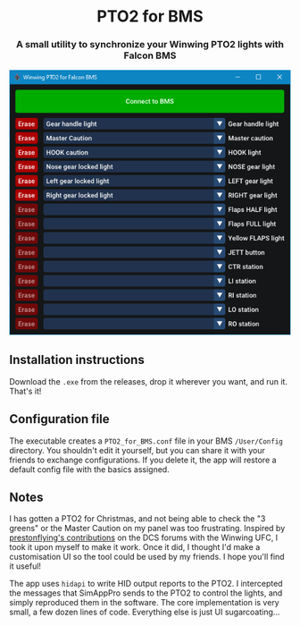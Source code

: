 <h1 align="center">PTO2 for BMS</h1>

<h3 align="center">A small utility to synchronize your Winwing PTO2 lights with Falcon BMS</h3>

<p align="center">
  <img src="preview.png" />
</p>


## Installation instructions

Download the `.exe` from the releases, drop it wherever you want, and run it. That's it!

## Configuration file

The executable creates a `PTO2_for_BMS.conf` file in your BMS `/User/Config` directory. You shouldn't edit it yourself, but you can share it with your friends to exchange configurations. If you delete it, the app will restore a default config file with the basics assigned.

## Notes

I has gotten a PTO2 for Christmas, and not being able to check the "3 greens" or the Master Caution on my panel was too frustrating. Inspired by [prestonflying's contributions](https://forum.dcs.world/topic/318859-custom-data-shown-on-ufc/) on the DCS forums with the Winwing UFC, I took it upon myself to make it work. Once it did, I thought I'd make a customisation UI so the tool could be used by my friends. I hope you'll find it useful!

The app uses `hidapi` to write HID output reports to the PTO2. I intercepted the messages that SimAppPro sends to the PTO2 to control the lights, and simply reproduced them in the software. The core implementation is very small, a few dozen lines of code. Everything else is just UI sugarcoating...
